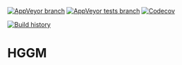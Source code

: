 [![AppVeyor branch](https://img.shields.io/appveyor/ci/j2ghz/hggm.svg)](https://ci.appveyor.com/project/j2ghz/hggm)
[![AppVeyor tests branch](https://img.shields.io/appveyor/tests/j2ghz/hggm.svg)](https://ci.appveyor.com/project/j2ghz/hggm/build/tests)
[![Codecov](https://img.shields.io/codecov/c/github/easv-d16-JSLM/HGGM/master.svg)](https://codecov.io/gh/easv-d16-JSLM/HGGM)

[![Build history](https://buildstats.info/appveyor/chart/j2ghz/hggm)](https://ci.appveyor.com/project/j2ghz/hggm/history)


# HGGM
